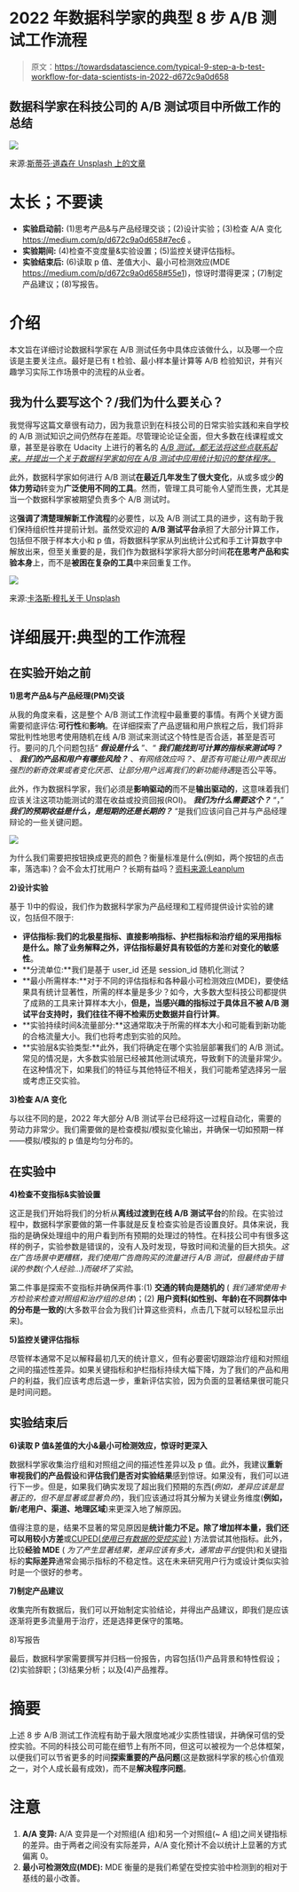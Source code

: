# 2022 年数据科学家的典型 8 步 A/B 测试工作流程

> 原文：<https://towardsdatascience.com/typical-9-step-a-b-test-workflow-for-data-scientists-in-2022-d672c9a0d658>

## 数据科学家在科技公司的 A/B 测试项目中所做工作的总结

![](img/e3c39adfddd8d48b11f6d54dc2c7b341.png)

来源:[斯蒂芬·道森在 Unsplash 上的文章](https://unsplash.com/photos/qwtCeJ5cLYs)

# 太长；不要读

*   **实验启动前:** (1)思考产品&与产品经理交谈；(2)设计实验；(3)检查 A/A 变化 <https://medium.com/p/d672c9a0d658#7ec6> 。
*   **实验期间:** (4)检查不变度量&实验设置；(5)监控关键评估指标。
*   **实验结束后:** (6)读取 p 值、差值大小、最小可检测效应(MDE <https://medium.com/p/d672c9a0d658#55e1>)，惊讶时潜得更深；(7)制定产品建议；(8)写报告。

# 介绍

本文旨在详细讨论数据科学家在 A/B 测试任务中具体应该做什么，以及哪一个应该是主要关注点。最好是已有 t 检验、最小样本量计算等 A/B 检验知识，并有兴趣学习实际工作场景中的流程的从业者。

## 我为什么要写这个？/我们为什么要关心？

我觉得写这篇文章很有动力，因为我意识到在科技公司的日常实验实践和来自学校的 A/B 测试知识之间仍然存在差距。尽管理论论证全面，但大多数在线课程或文章，甚至是谷歌在 Udacity 上进行的著名的 [*A/B 测试，都无法将这些点联系起来，并提出一个关于数据科学家如何在 A/B 测试中应用统计知识的整体程序。*](https://www.udacity.com/course/ab-testing--ud257)

此外，数据科学家如何进行 A/B 测试**在最近几年发生了很大变化**，从或多或少**的体力劳动**转变为**广泛使用不同的工具**。然而，管理工具可能令人望而生畏，尤其是当一个数据科学家被期望负责多个 A/B 测试时。

这**强调了清楚理解新工作流程**的必要性，以及 A/B 测试工具的进步，这有助于我们保持组织性并提前计划。虽然受欢迎的 **A/B 测试平台**承担了大部分计算工作，包括但不限于样本大小和 p 值，将数据科学家从列出统计公式和手工计算数字中解放出来，但至关重要的是，我们作为数据科学家将大部分时间**花在思考产品和实验本身**上，而不是**被困在复杂的工具**中来回重复工作。

![](img/fd9a02a122d432f7d835e8324f2cd7ca.png)

来源:[卡洛斯·穆扎关于 Unsplash](https://unsplash.com/photos/hpjSkU2UYSU)

# 详细展开:典型的工作流程

## 在实验开始之前

**1)思考产品&与产品经理(PM)交谈**

从我的角度来看，这是整个 A/B 测试工作流程中最重要的事情。有两个关键方面需要彻底评估:**可行性**和**影响**。在详细探索了产品逻辑和用户旅程之后，我们将非常批判性地思考使用随机在线 A/B 测试来测试这个特性是否合适，甚至是否可行。要问的几个问题包括“ ***假设是什么*** ”、“ ***我们能找到可计算的指标来测试吗？*** 、 ***我们的产品和用户有哪些风险？*** 、*有网络效应吗？*、*是否有可能让用户表现出强烈的新奇效果或者变化厌恶*、*让部分用户远离我们的新功能待遇*是否公平等。

此外，作为数据科学家，我们必须是**影响驱动的**而不是**输出驱动的**，这意味着我们应该关注这项功能测试的潜在收益或投资回报(ROI)。 ***我们为什么需要这个？*** “，” ***我们的预期收益是什么，是短期的还是长期的？*** “是我们应该问自己并与产品经理辩论的一些关键问题。

![](img/94ec3ed0a64ecbafb5e8f30680c3c86d.png)

为什么我们需要把按钮换成更亮的颜色？衡量标准是什么(例如，两个按钮的点击率，落选率)？会不会太打扰用户？长期有益吗？[资料来源:Leanplum](https://www.leanplum.com/platform/optimization/#)

**2)设计实验**

基于 1)中的假设，我们作为数据科学家为产品经理和工程师提供设计实验的建议，包括但不限于:

*   **评估指标:**我们的北极星指标、直接影响指标、护栏指标和治疗组的采用指标是什么。除了业务解释之外，评估指标最好具有**较低的方差**和**对变化的敏感性**。
*   **分流单位:**我们是基于 user_id 还是 session_id 随机化测试？
*   **最小所需样本:**对于不同的评估指标和各种最小可检测效应(MDE)，要使结果具有统计显著性，所需的样本量是多少？如今，大多数大型科技公司都提供了成熟的工具来计算样本大小，**但是，当感兴趣的指标过于具体且不被 A/B 测试平台支持时，我们往往不得不检索历史数据并自行计算**。
*   **实验持续时间&流量部分:**这通常取决于所需的样本大小和可能看到新功能的合格流量大小。我们也将考虑到实验的风险。
*   **实验层&实验类型:**此外，我们将确定在哪个实验层部署我们的 A/B 测试。常见的情况是，大多数实验层已经被其他测试填充，导致剩下的流量非常少。在这种情况下，如果我们的特征与其他特征不相关，我们可能希望选择另一层或考虑正交实验。

**3)检查 A/A 变化**

与以往不同的是，2022 年大部分 A/B 测试平台已经将这一过程自动化，需要的劳动力非常少。我们需要做的是检查模拟/模拟变化输出，并确保一切如预期一样——模拟/模拟的 p 值是均匀分布的。

## 在实验中

**4)检查不变指标&实验设置**

这正是我们开始将我们的分析从**离线过渡到在线 A/B 测试平台**的阶段。在实验过程中，数据科学家要做的第一件事就是反复检查实验是否设置良好。具体来说，我指的是确保处理组中的用户看到所有预期的处理过的特性。在科技公司中有很多这样的例子，实验参数是错误的，没有人及时发现，导致时间和流量的巨大损失。*这在广告场景中更糟糕，我们使用广告商购买的流量进行 A/B 测试，但最终由于错误的参数(个人经验…)而破坏了实验*。

第二件事是探索不变指标并确保两件事:(1) **交通的转向是随机的** ( *我们通常使用卡方检验来检查对照组和治疗组的总体*)；(2) **用户资料(如性别、年龄)在不同群体中的分布是一致的**(大多数平台会为我们计算这些资料，点击几下就可以轻松显示出来)。

**5)监控关键评估指标**

尽管样本通常不足以解释最初几天的统计意义，但有必要密切跟踪治疗组和对照组之间的描述性差异。如果关键指标和护栏指标持续大幅下降，为了我们的产品和用户的利益，我们应该考虑后退一步，重新评估实验，因为负面的显著结果很可能只是时间问题。

## 实验结束后

**6)读取 P 值&差值的大小&最小可检测效应，惊讶时更深入**

数据科学家收集治疗组和对照组之间的描述性差异以及 p 值。此外，我建议**重新审视我们的产品假设**和**评估我们是否对实验结果**感到惊讶。如果没有，我们可以进行下一步。但是，如果我们确实发现了超出我们预期的东西(*例如，差异应该是显著正的，但不是显著或显著负的*)，我们应该通过将其分解为关键业务维度(**例如，新/老用户、渠道、地理区域**)来更深入地了解原因。

值得注意的是，结果不显著的常见原因是**统计能力不足。**除了增加样本量，我们还可以用**较小方差**或[CUPED(*使用已有数据的受控实验* )](/how-to-double-a-b-testing-speed-with-cuped-f80460825a90) 方法尝试其他指标。此外，比较**经验 MDE** ( *为了产生显著结果，差异应该有多大，通常由平台*提供)和关键指标的**实际差异**通常会揭示指标的不稳定性。这在未来研究用户行为或设计类似实验时是一个很好的参考。

**7)制定产品建议**

收集完所有数据后，我们可以开始制定实验结论，并得出产品建议，即我们是应该逐渐将更多流量用于治疗，还是选择更保守的策略。

8)写报告

最后，数据科学家需要撰写并归档一份报告，内容包括(1)产品背景和特性假设；(2)实验辞职；(3)结果分析；以及(4)产品推荐。

# 摘要

上述 8 步 A/B 测试工作流程有助于最大限度地减少实质性错误，并确保可信的受控实验。不同的科技公司可能在细节上有所不同，但这可以被视为一个总体框架，以便我们可以节省更多的时间**探索重要的产品问题**(这是数据科学家的核心价值观之一，对个人成长最有成效)，而不是**解决程序问题**。

# 注意

1.  **A/A 变异:** A/A 变异是一个对照组(A 组)和另一个对照组(~ A 组)之间关键指标的差异。由于两者之间没有实际差异，A/A 变化预计不会以统计上显著的方式偏离 0。
2.  **最小可检测效应(MDE):** MDE 衡量的是我们希望在受控实验中检测到的相对于基线的最小改善。